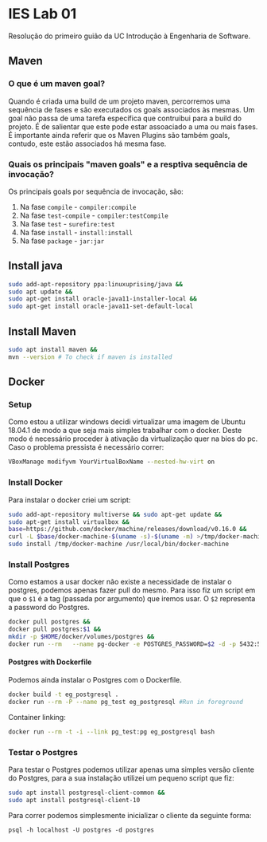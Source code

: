 # IES Lab 01

Resolução do primeiro guião da UC Introdução à Engenharia de Software.

## Maven
### O que é um maven goal?

Quando é criada uma build de um projeto maven, percorremos uma sequência de fases e são executados os goals associados às mesmas. Um goal não passa de uma tarefa específica que contruibui para a build do projeto. É de salientar que este pode estar assoaciado a uma ou mais fases.
É importante ainda referir que os Maven Plugins são também goals, contudo, este estão associados há mesma fase.

### Quais os principais "maven goals" e a resptiva sequência de invocação?
Os principais goals por sequência de invocação, são:

1. Na fase `compile` - `compiler:compile`
2. Na fase `test-compile` - `compiler:testCompile`
3. Na fase `test` - `surefire:test`
4. Na fase `install` - `install:install`
5. Na fase `package` - `jar:jar`

## Install java
```bash
sudo add-apt-repository ppa:linuxuprising/java &&
sudo apt update &&
sudo apt-get install oracle-java11-installer-local &&
sudo apt-get install oracle-java11-set-default-local
```

## Install Maven
```bash
sudo apt install maven &&
mvn --version # To check if maven is installed
```

## Docker
### Setup
Como estou a utilizar windows decidi virtualizar uma imagem de Ubuntu 18.04.1 de modo a que seja mais simples trabalhar com o docker.
Deste modo é necessário proceder à ativação da virtualização quer na bios do pc. Caso o problema pressista é necessário correr:
```cmd
VBoxManage modifyvm YourVirtualBoxName --nested-hw-virt on
```
### Install Docker

Para instalar o docker criei um script:
```bash
sudo add-apt-repository multiverse && sudo apt-get update &&
sudo apt-get install virtualbox &&
base=https://github.com/docker/machine/releases/download/v0.16.0 &&
curl -L $base/docker-machine-$(uname -s)-$(uname -m) >/tmp/docker-machine &&
sudo install /tmp/docker-machine /usr/local/bin/docker-machine
```
### Install Postgres
Como estamos a usar docker não existe a necessidade de instalar o postgres, podemos apenas fazer pull do mesmo. Para isso fiz um script em que o `$1` é a tag (passada por argumento) que iremos usar. O `$2` representa a password do Postgres.
```bash
docker pull postgres &&
docker pull postgres:$1 &&
mkdir -p $HOME/docker/volumes/postgres &&
docker run --rm   --name pg-docker -e POSTGRES_PASSWORD=$2 -d -p 5432:5432 -v $HOME/docker/volumes/postgres:/var/lib/postgresql/data  postgres
```

#### Postgres with Dockerfile

Podemos ainda instalar o Postgres com o Dockerfile.

```bash
docker build -t eg_postgresql .
docker run --rm -P --name pg_test eg_postgresql #Run in foreground
```
Container linking: 
```bash
docker run --rm -t -i --link pg_test:pg eg_postgresql bash
```


### Testar o Postgres
Para testar o Postgres podemos utilizar apenas uma simples versão cliente do Postgres, para a sua instalação utilizei um pequeno script que fiz:
```bash
sudo apt install postgresql-client-common &&
sudo apt install postgresql-client-10
```

Para correr podemos simplesmente inicializar o cliente da seguinte forma:
```shell
psql -h localhost -U postgres -d postgres
```
